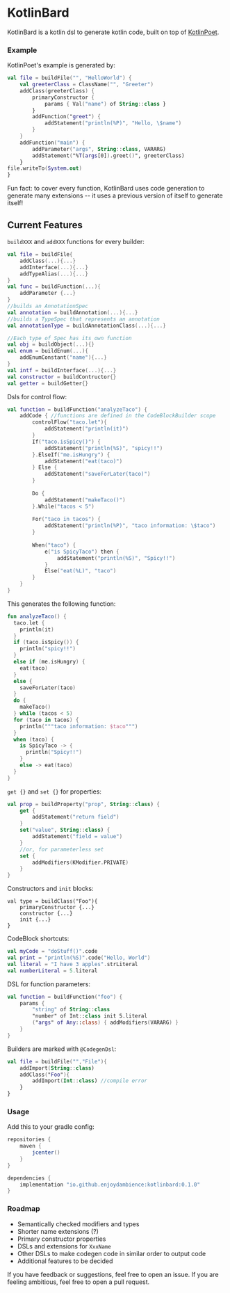 # KotlinBard

KotlinBard is a kotlin dsl to generate kotlin code, built on top of [KotlinPoet](https://github.com/square/kotlinpoet).

### Example
KotlinPoet's example is generated by:
```kotlin
val file = buildFile("", "HelloWorld") {
    val greeterClass = ClassName("", "Greeter")
    addClass(greeterClass) {
        primaryConstructor {
            params { Val("name") of String::class }
        }
        addFunction("greet") {
            addStatement("println(%P)", "Hello, \$name")
        }
    }
    addFunction("main") {
        addParameter("args", String::class, VARARG)
        addStatement("%T(args[0]).greet()", greeterClass)
    }
file.writeTo(System.out)
}
```

Fun fact: to cover every function, KotlinBard uses code generation to generate many extensions -- it uses a previous version of itself to generate itself!

## Current Features
`buildXXX` and `addXXX` functions for every builder:
```kotlin
val file = buildFile{
    addClass(...){...}
    addInterface(...){...}
    addTypeAlias(...){...}
}
val func = buildFunction(...){
    addParameter {...}
}
//builds an AnnotationSpec
val annotation = buildAnnotation(...){...}
//builds a TypeSpec that represents an annotation
val annotationType = buildAnnotationClass(...){...}

//Each type of Spec has its own function
val obj = buildObject(...){}
val enum = buildEnum(...){
    addEnumConstant("name"){...}
}
val intf = buildInterface(...){...}
val constructor = buildContructor{}
val getter = buildGetter{}
```
Dsls for control flow:
```kotlin
val function = buildFunction("analyzeTaco") {
    addCode { //functions are defined in the CodeBlockBuilder scope
        controlFlow("taco.let"){
            addStatement("println(it)")
        }
        If("taco.isSpicy()") {
            addStatement("println(%S)", "spicy!!")
        }.ElseIf("me.isHungry") {
            addStatement("eat(taco)")
        } Else {
            addStatement("saveForLater(taco)")
        }
        
        Do {
            addStatement("makeTaco()")
        }.While("tacos < 5")
        
        For("taco in tacos") {
            addStatement("println(%P)", "taco information: \$taco")
        }
        
        When("taco") {
            e("is SpicyTaco") then {
                addStatement("println(%S)", "Spicy!!")
            }
            Else("eat(%L)", "taco")
        }
    }
}
```
This generates the following function:
```kotlin
fun analyzeTaco() {
  taco.let {
    println(it)
  }
  if (taco.isSpicy()) {
    println("spicy!!")
  }
  else if (me.isHungry) {
    eat(taco)
  }
  else {
    saveForLater(taco)
  }
  do {
    makeTaco()
  } while (tacos < 5)
  for (taco in tacos) {
    println("""taco information: $taco""")
  }
  when (taco) {
    is SpicyTaco -> {
      println("Spicy!!")
    }
    else -> eat(taco)
  }
}
```
`get {}` and `set {}` for properties:
```kotlin
val prop = buildProperty("prop", String::class) {
    get {
        addStatement("return field")
    }
    set("value", String::class) {
        addStatement("field = value")
    }
    //or, for parameterless set
    set {
        addModifiers(KModifier.PRIVATE)
    }
}
```
Constructors and `init` blocks:
```
val type = buildClass("Foo"){
    primaryConstructor {...}
    constructor {...}
    init {...}
}
```
CodeBlock shortcuts:
```kotlin
val myCode = "doStuff()".code
val print = "println(%S)".code("Hello, World")
val literal = "I have 3 apples".strLiteral
val numberLiteral = 5.literal
```
DSL for function parameters:
```kotlin
val function = buildFunction("foo") {
    params {
        "string" of String::class
        "number" of Int::class init 5.literal
        ("args" of Any::class) { addModifiers(VARARG) }
    }
}
```
Builders are marked with `@CodegenDsl`:
```kotlin
val file = buildFile("","File"){
    addImport(String::class)
    addClass("Foo"){
        addImport(Int::class) //compile error
    }
}
```


### Usage

Add this to your gradle config:
```groovy
repositories {
    maven {
        jcenter()
    }
}

dependencies {
    implementation "io.github.enjoydambience:kotlinbard:0.1.0"
}
```

### Roadmap
- Semantically checked modifiers and types
- Shorter name extensions (?)
- Primary constructor properties
- DSLs and extensions for `XxxName`
- Other DSLs to make codegen code in similar order to output code
- Additional features to be decided

If you have feedback or suggestions, feel free to open an issue.
If you are feeling ambitious, feel free to open a pull request.
